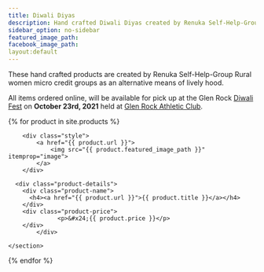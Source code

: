 ```yaml
---
title: Diwali Diyas
description: Hand crafted Diwali Diyas created by Renuka Self-Help-Group Rural women micro credit NGO. These diyas are hand crafted by the women under the program as an alternative means of lively hood, away from toxic cigarette making.
sidebar_option: no-sidebar
featured_image_path:
facebook_image_path:
layout:default
---
```


These hand crafted products are created by Renuka Self-Help-Group Rural women micro credit groups as an alternative means of lively hood.

All items ordered online, will be available for pick up at the Glen Rock [Diwali Fest](https://fb.me/e/235YJKQIP) on **October 23rd, 2021** held at [Glen Rock Athletic Club](https://goo.gl/maps/MzM6FFK5q2sWjqn18).

<main class="grid">
  {% for product in site.products %}
    <section class="entry one-third styles" itemscope itemtype="http://schema.org/Product">

  		<div class="style">
  			<a href="{{ product.url }}">
  				<img src="{{ product.featured_image_path }}" itemprop="image">
  			</a>
  		</div>

      <div class="product-details">
        <div class="product-name">
          <h4><a href="{{ product.url }}">{{ product.title }}</a></h4>
        </div>
        <div class="product-price">
				  <p>&#x24;{{ product.price }}</p>
        </div>
			</div>

    </section>
  {% endfor %}
</main>
